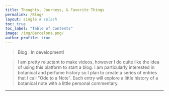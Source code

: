 ```yaml
---
title: Thoughts, Journeys, & Favorite Things
permalink: /Blog/
layout: single # splash
toc: true
toc_label: "Table of Contents"
image: /img/Barcelona.png/
author_profile: true
---
```


> Blog : In development!

> I am pretty reluctant to make videos, however I do quite like the idea of using this platform to start a blog. I am particularly interested in botanical and perfume history so I plan to create a series of entries that I call "Ode to a Note". Each entry will explore a little history of a botanical note with a little personal commentary. 


***